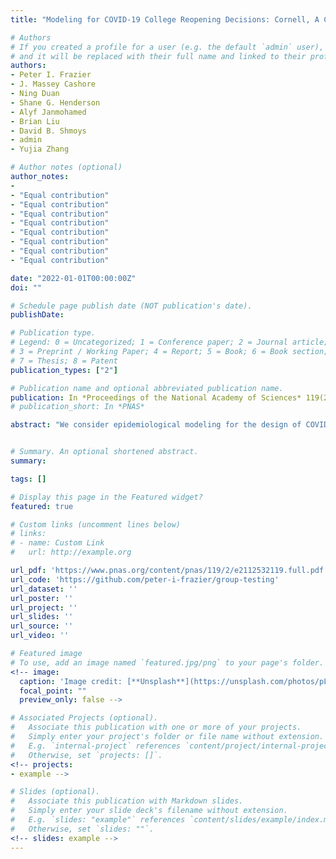 ```yaml
---
title: "Modeling for COVID-19 College Reopening Decisions: Cornell, A Case Study"

# Authors
# If you created a profile for a user (e.g. the default `admin` user), write the username (folder name) here
# and it will be replaced with their full name and linked to their profile.
authors:
- Peter I. Frazier
- J. Massey Cashore
- Ning Duan
- Shane G. Henderson
- Alyf Janmohamed
- Brian Liu
- David B. Shmoys
- admin
- Yujia Zhang

# Author notes (optional)
author_notes:
-
- "Equal contribution"
- "Equal contribution"
- "Equal contribution"
- "Equal contribution"
- "Equal contribution"
- "Equal contribution"
- "Equal contribution"
- "Equal contribution"

date: "2022-01-01T00:00:00Z"
doi: ""

# Schedule page publish date (NOT publication's date).
publishDate:

# Publication type.
# Legend: 0 = Uncategorized; 1 = Conference paper; 2 = Journal article;
# 3 = Preprint / Working Paper; 4 = Report; 5 = Book; 6 = Book section;
# 7 = Thesis; 8 = Patent
publication_types: ["2"]

# Publication name and optional abbreviated publication name.
publication: In *Proceedings of the National Academy of Sciences* 119(2)
# publication_short: In *PNAS*

abstract: "We consider epidemiological modeling for the design of COVID-19 interventions in university populations, which have seen significant outbreaks during the pandemic. A central challenge is sensitivity of predictions to input parameters coupled with uncertainty about these parameters. Nearly two years into the pandemic, parameter uncertainty remains because of changes in vaccination efficacy, viral variants and mask mandates, and because universities' unique characteristics hinder translation from the general population: a high fraction of young people, who have higher rates of asymptomatic infection and social contact, as well as an enhanced ability to implement behavioral and testing interventions. We describe an epidemiological model that formed the basis for Cornell University's decision to reopen for in-person instruction in fall 2020 and supported the design of an asymptomatic screening program instituted concurrently to prevent viral spread. We demonstrate how the structure of these decisions allowed risk to be minimized despite parameter uncertainty leading to an inability to make accurate point estimates and how this generalizes to other university settings. Looking forward, we find that once-per-week asymptomatic screening of vaccinated undergraduate students provides substantial value, even if all students are vaccinated, and that more targeted testing of the most social vaccinated students provides further value."


# Summary. An optional shortened abstract.
summary:

tags: []

# Display this page in the Featured widget?
featured: true

# Custom links (uncomment lines below)
# links:
# - name: Custom Link
#   url: http://example.org

url_pdf: 'https://www.pnas.org/content/pnas/119/2/e2112532119.full.pdf'
url_code: 'https://github.com/peter-i-frazier/group-testing'
url_dataset: ''
url_poster: ''
url_project: ''
url_slides: ''
url_source: ''
url_video: ''

# Featured image
# To use, add an image named `featured.jpg/png` to your page's folder.
<!-- image:
  caption: 'Image credit: [**Unsplash**](https://unsplash.com/photos/pLCdAaMFLTE)'
  focal_point: ""
  preview_only: false -->

# Associated Projects (optional).
#   Associate this publication with one or more of your projects.
#   Simply enter your project's folder or file name without extension.
#   E.g. `internal-project` references `content/project/internal-project/index.md`.
#   Otherwise, set `projects: []`.
<!-- projects:
- example -->

# Slides (optional).
#   Associate this publication with Markdown slides.
#   Simply enter your slide deck's filename without extension.
#   E.g. `slides: "example"` references `content/slides/example/index.md`.
#   Otherwise, set `slides: ""`.
<!-- slides: example -->
---
```


<!-- {{% callout note %}}
Click the *Cite* button above to demo the feature to enable visitors to import publication metadata into their reference management software.
{{% /callout %}} -->

<!-- {{% callout note %}}
Create your slides in Markdown - click the *Slides* button to check out the example.
{{% /callout %}} -->

<!-- Supplementary notes can be added here, including [code, math, and images](https://wowchemy.com/docs/writing-markdown-latex/). -->
